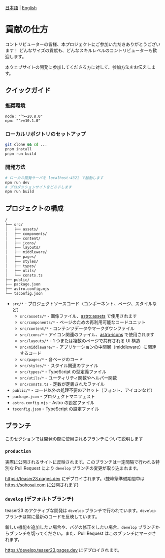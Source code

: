 [日本語](./CONTRIBUTING.md) | [English](./docs/CONTRIBUTING.en.md)

# 貢献の仕方

コントリビューターの皆様、本プロジェクトにご参加いただきありがとうございます！
どんなサイズの貢献も、どんなスキルレベルのコントリビューターも歓迎します。

本ウェブサイトの開発に参加してくださる方に対して、参加方法をお伝えします。

## クイックガイド

### 推奨環境

```
node: "^>=20.8.0"
npm: "^>=10.1.0"
```

### ローカルリポジトリのセットアップ

```bash
git clone && cd ...
pnpm install
pnpm run build
```

### 開発方法

```bash
# ローカル開発サーバを localhost:4321 で起動します
npm run dev
# プロダクションサイトをビルドします
npm run build
```

## プロジェクトの構成

```bash
/
├── src/
│   ├── assets/
│   ├── components/
│   ├── content/
│   ├── icons/
│   ├── layouts/
│   ├── middleware/
│   ├── pages/
│   ├── styles/
│   ├── types/
│   ├── utils/
│   └── consts.ts
├── public/
├── package.json
├── astro.config.mjs
└── tsconfig.json
```

- `src/*` - プロジェクトソースコード（コンポーネント、ページ、スタイルなど）
  - `src/assets/*` - 画像ファイル、[astro:assets](https://docs.astro.build/ja/guides/images/) で使用されます
  - `src/components/*` - ページのための再利用可能なコードユニット
  - `src/content/*` - コンテンツデータやマークダウンファイル
  - `src/icons/*` - アイコン関連のファイル、[astro-icons](https://github.com/natemoo-re/astro-icon) で使用されます
  - `src/layouts/*` - 1 つまたは複数のページで共有される UI 構造
  - `src/middleware/*` - アプリケーションの中間層（middleware）に関連するコード
  - `src/pages/*` - 各ページのコード
  - `src/styles/*` - スタイル関連のファイル
  - `src/types/*` - TypeScript の型定義ファイル
  - `src/utils/*` - ユーティリティ関数やヘルパー関数
  - `src/consts.ts` - 定数が定義されたファイル
- `public/*` - コード以外の処理不要のアセット（フォント、アイコンなど）
- `package.json` - プロジェクトマニフェスト
- `astro.config.mjs` - Astro の設定ファイル
- `tsconfig.json` - TypeScript の設定ファイル

## ブランチ

このセクションでは開発の際に使用されるブランチについて説明します

### `production`

実際に公開されるサイトに反映されます。このブランチは一定間隔で行われる特別な Pull Request により `develop` ブランチの変更が取り込まれます。

https://teaser23.pages.dev にデプロイされます。(雙峰祭準備期間中は https://sohosai.com に公開されます)

### `develop` (デフォルトブランチ)

teaser23 のアクティブな開発は `develop` ブランチで行われています。`develop` ブランチは常に最新のコードを反映しています。

新しい機能を追加したい場合や、バグの修正をしたい場合、`develop` ブランチからブランチを切ってください。また、Pull Request はこのブランチにマージされます。

https://develop.teaser23.pages.dev にデプロイされます。
